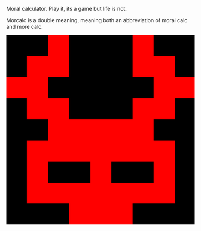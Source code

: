 Moral calculator. Play it, its a game but life is not.

Morcalc is a double meaning, meaning both an abbreviation of moral calc and more calc.

![plot](./morcalc.png)
